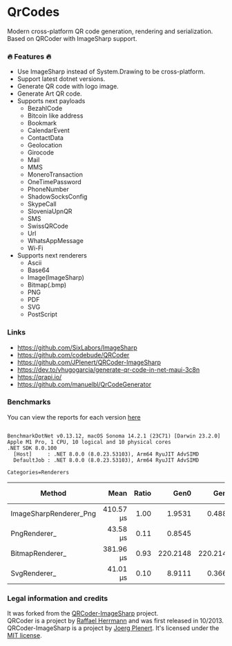 # QrCodes
Modern cross-platform QR code generation, rendering and serialization.  
Based on QRCoder with ImageSharp support.  

### 🔥 Features 🔥
- Use ImageSharp instead of System.Drawing to be cross-platform.
- Support latest dotnet versions.
- Generate QR code with logo image.
- Generate Art QR code.
- Supports next payloads
  - BezahlCode
  - Bitcoin like address
  - Bookmark
  - CalendarEvent
  - ContactData
  - Geolocation
  - Girocode
  - Mail
  - MMS
  - MoneroTransaction
  - OneTimePassword
  - PhoneNumber
  - ShadowSocksConfig
  - SkypeCall
  - SloveniaUpnQR
  - SMS
  - SwissQRCode
  - Url
  - WhatsAppMessage
  - Wi-Fi
- Supports next renderers
  - Ascii
  - Base64
  - Image(ImageSharp)
  - Bitmap(.bmp)
  - PNG
  - PDF
  - SVG
  - PostScript

### Links
- https://github.com/SixLabors/ImageSharp
- https://github.com/codebude/QRCoder
- https://github.com/JPlenert/QRCoder-ImageSharp
- https://dev.to/vhugogarcia/generate-qr-code-in-net-maui-3c8n
- https://qrapi.io/
- https://github.com/manuelbl/QrCodeGenerator


### Benchmarks
You can view the reports for each version [here](benchmarks)

<!--BENCHMARKS_START-->
```

BenchmarkDotNet v0.13.12, macOS Sonoma 14.2.1 (23C71) [Darwin 23.2.0]
Apple M1 Pro, 1 CPU, 10 logical and 10 physical cores
.NET SDK 8.0.100
  [Host]     : .NET 8.0.0 (8.0.23.53103), Arm64 RyuJIT AdvSIMD
  DefaultJob : .NET 8.0.0 (8.0.23.53103), Arm64 RyuJIT AdvSIMD

Categories=Renderers  

```
| Method                 | Mean      | Ratio | Gen0     | Gen1     | Gen2    | Allocated | Alloc Ratio |
|----------------------- |----------:|------:|---------:|---------:|--------:|----------:|------------:|
| ImageSharpRenderer_Png | 410.57 μs |  1.00 |   1.9531 |   0.4883 |       - |  47.93 KB |        1.00 |
| PngRenderer_           |  43.58 μs |  0.11 |   0.8545 |        - |       - |   5.39 KB |        0.11 |
| BitmapRenderer_        | 381.96 μs |  0.93 | 220.2148 | 220.2148 | 36.6211 | 368.75 KB |        7.69 |
| SvgRenderer_           |  41.01 μs |  0.10 |   8.9111 |   0.3662 |       - |  54.95 KB |        1.15 |

<!--BENCHMARKS_END-->

### Legal information and credits

It was forked from the [QRCoder-ImageSharp](https://github.com/JPlenert/QRCoder-ImageSharp) project.  
QRCoder is a project by [Raffael Herrmann](https://raffaelherrmann.de) and was first released in 10/2013.
QRCoder-ImageSharp is a project by [Joerg Plenert](https://plenert.net). 
It's licensed under the [MIT license](https://github.com/JPlenert/QRCoder.ImageSharp/blob/master/license.txt).